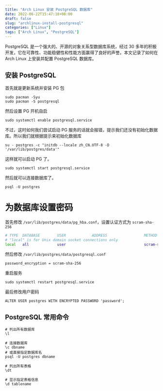 ```yaml
---
title: "Arch Linux 安装 PostgreSQL 数据库"
date: 2022-06-22T15:47:18+08:00
draft: false
slug: "archlinux-install-postgresql"
categories: ["Linux"]
tags: ["Arch Linux", "PostgreSQL"]
---
```


PostgreSQL 是一个强大的、开源的对象关系型数据库系统，经过 30 多年的积极开发，它在可靠性、功能稳健性和性能方面赢得了良好的声誉。本文记录了如何在 Arch Linux 上安装并配置 PostgreSQL 数据库。

<!--more-->

## 安装 PostgreSQL

首先就是更新系统并安装 PG 包

```
sudo pacman -Syu
sudo pacman -S postgresql
```

然后设置 PG 开机自启

```
sudo systemctl enable postgresql.service
```

不过，这时如何我们尝试启动 PG 服务的话就会报错，提示我们还没有初始化数据库。所以我们就根据提示来初始化数据库

```
su - postgres -c "initdb --locale zh_CN.UTF-8 -D '/var/lib/postgres/data'"
```

这样就可以启动 PG 了。

```
sudo systemctl start postgresql.service
```

然后就可以连接数据库了。

```
psql -U postgres
```

# 为数据库设置密码

首先修改 `/var/lib/postgres/data/pg_hba.conf`，设置认证方式为 `scram-sha-256`

```bash
# TYPE  DATABASE        USER            ADDRESS                 METHOD
# "local" is for Unix domain socket connections only
local   all             user                                    scram-sha-256
```

然后修改 `/var/lib/postgres/data/postgresql.conf`

```
password_encryption = scram-sha-256
```

重启服务

```
sudo systemctl restart postgresql.service
```

最后修改用户密码

```
ALTER USER postgres WITH ENCRYPTED PASSWORD 'password';
```

## PostgreSQL 常用命令

```
# 列出所有数据库
\l

# 连接数据库
\c dbname
# 或直接指定数据库名
psql -U postgres dbname

# 列出所有表格
\dt

# 显示指定表格信息
\d tablename
```
